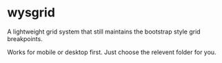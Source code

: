 # wysgrid

A lightweight grid system that still maintains the bootstrap style grid breakpoints.

Works for mobile or desktop first. Just choose the relevent folder for you.
